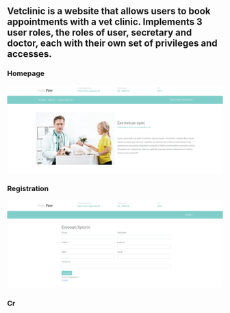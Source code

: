 <h2>Vetclinic is a website that allows users to book appointments with a vet clinic. Implements 3 user roles, the roles of user, secretary and doctor, each with their own set of privileges and accesses.</h2>

<h3>Homepage</h3>

![My Image](!screenshots/home.png)

<h3>Registration</h3>

![My Image](!screenshots/register.png)


<h3>Cr</h3>
